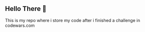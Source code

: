 ## Hello There 🙌

This is my repo where i store my code after i finished a challenge in codewars.com
